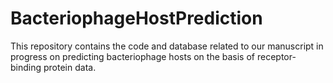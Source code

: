 # BacteriophageHostPrediction
This repository contains the code and database related to our manuscript in progress on predicting bacteriophage hosts on the basis of receptor-binding protein data.
